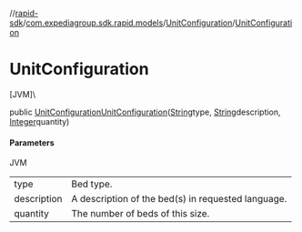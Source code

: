 //[rapid-sdk](../../../index.md)/[com.expediagroup.sdk.rapid.models](../index.md)/[UnitConfiguration](index.md)/[UnitConfiguration](-unit-configuration.md)

# UnitConfiguration

[JVM]\

public [UnitConfiguration](index.md)[UnitConfiguration](-unit-configuration.md)([String](https://docs.oracle.com/javase/8/docs/api/java/lang/String.html)type, [String](https://docs.oracle.com/javase/8/docs/api/java/lang/String.html)description, [Integer](https://docs.oracle.com/javase/8/docs/api/java/lang/Integer.html)quantity)

#### Parameters

JVM

| | |
|---|---|
| type | Bed type. |
| description | A description of the bed(s) in requested language. |
| quantity | The number of beds of this size. |
